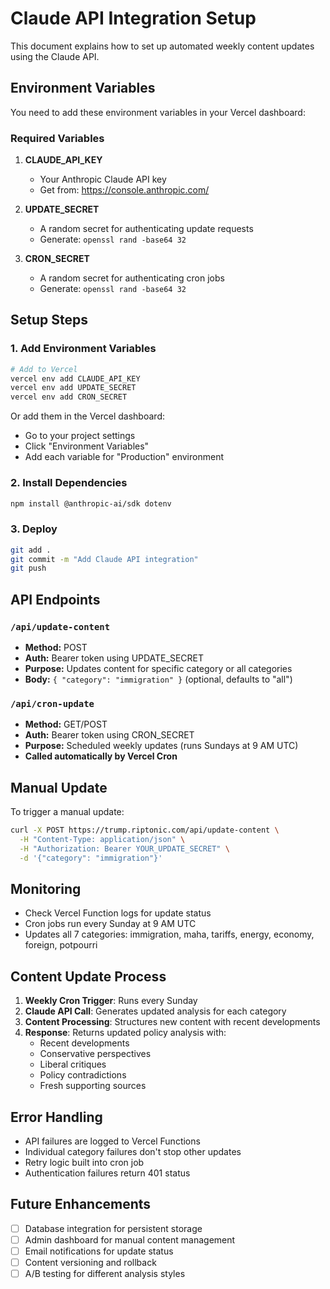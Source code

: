 # Claude API Integration Setup

This document explains how to set up automated weekly content updates using the Claude API.

## Environment Variables

You need to add these environment variables in your Vercel dashboard:

### Required Variables

1. **CLAUDE_API_KEY**
   - Your Anthropic Claude API key
   - Get from: https://console.anthropic.com/

2. **UPDATE_SECRET**  
   - A random secret for authenticating update requests
   - Generate: `openssl rand -base64 32`

3. **CRON_SECRET**
   - A random secret for authenticating cron jobs
   - Generate: `openssl rand -base64 32`

## Setup Steps

### 1. Add Environment Variables

```bash
# Add to Vercel
vercel env add CLAUDE_API_KEY
vercel env add UPDATE_SECRET  
vercel env add CRON_SECRET
```

Or add them in the Vercel dashboard:
- Go to your project settings
- Click "Environment Variables"
- Add each variable for "Production" environment

### 2. Install Dependencies

```bash
npm install @anthropic-ai/sdk dotenv
```

### 3. Deploy

```bash
git add .
git commit -m "Add Claude API integration"
git push
```

## API Endpoints

### `/api/update-content`
- **Method:** POST
- **Auth:** Bearer token using UPDATE_SECRET
- **Purpose:** Updates content for specific category or all categories
- **Body:** `{ "category": "immigration" }` (optional, defaults to "all")

### `/api/cron-update`  
- **Method:** GET/POST
- **Auth:** Bearer token using CRON_SECRET
- **Purpose:** Scheduled weekly updates (runs Sundays at 9 AM UTC)
- **Called automatically by Vercel Cron**

## Manual Update

To trigger a manual update:

```bash
curl -X POST https://trump.riptonic.com/api/update-content \
  -H "Content-Type: application/json" \
  -H "Authorization: Bearer YOUR_UPDATE_SECRET" \
  -d '{"category": "immigration"}'
```

## Monitoring

- Check Vercel Function logs for update status
- Cron jobs run every Sunday at 9 AM UTC
- Updates all 7 categories: immigration, maha, tariffs, energy, economy, foreign, potpourri

## Content Update Process

1. **Weekly Cron Trigger**: Runs every Sunday
2. **Claude API Call**: Generates updated analysis for each category
3. **Content Processing**: Structures new content with recent developments
4. **Response**: Returns updated policy analysis with:
   - Recent developments
   - Conservative perspectives
   - Liberal critiques  
   - Policy contradictions
   - Fresh supporting sources

## Error Handling

- API failures are logged to Vercel Functions
- Individual category failures don't stop other updates
- Retry logic built into cron job
- Authentication failures return 401 status

## Future Enhancements

- [ ] Database integration for persistent storage
- [ ] Admin dashboard for manual content management
- [ ] Email notifications for update status
- [ ] Content versioning and rollback
- [ ] A/B testing for different analysis styles
